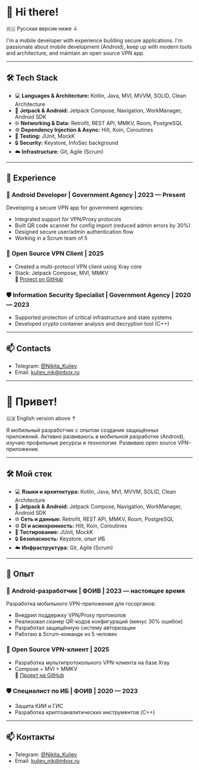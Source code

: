 # 👋 Hi there!
🇷🇺 Русская версия ниже ↓

I'm a mobile developer with experience building secure applications. I'm passionate about mobile development (Android), keep up with modern tools and architecture, and maintain an open source VPN app.

---

## 🛠️ Tech Stack

- 💻 **Languages & Architecture:** Kotlin, Java, MVI, MVVM, SOLID, Clean Architecture  
- 🧩 **Jetpack & Android:** Jetpack Compose, Navigation, WorkManager, Android SDK  
- 🌐 **Networking & Data:** Retrofit, REST API, MMKV, Room, PostgreSQL  
- ⚙️ **Dependency Injection & Async:** Hilt, Koin, Coroutines  
- 🧪 **Testing:** JUnit, MockK
- 🔒 **Security:** Keystore, InfoSec background
- ☁️ **Infrastructure:** Git, Agile (Scrum)

---

## 💼 Experience

### 🔐 **Android Developer | Government Agency | 2023 — Present**
Developing a secure VPN app for government agencies:
- Integrated support for VPN/Proxy protocols
- Built QR code scanner for config import (reduced admin errors by 30%)
- Designed secure user/admin authentication flow
- Working in a Scrum team of 5

### 🧪 **Open Source VPN Client | 2025**
- Created a multi-protocol VPN client using Xray core  
- Stack: Jetpack Compose, MVI, MMKV  
📎 [Project on GitHub](https://github.com/Ko4Learner/VPN_Client)

### 🛡️ **Information Security Specialist | Government Agency | 2020 — 2023**
- Supported protection of critical infrastructure and state systems
- Developed crypto container analysis and decryption tool (C++)

---

## 📫 Contacts

- Telegram: [@Nikita_Kuliev](https://t.me/Nikita_Kuliev)
- Email: kuliev_nik@inbox.ru

---

# 👋 Привет!
🇬🇧 English version above ↑

Я мобильный разработчик с опытом создания защищённых приложений. Активно развиваюсь в мобильной разработке (Android), изучаю профильные ресурсы и технологии. Развиваю open source VPN-приложение.

---

## 🛠️ Мой стек

- 💻 **Языки и архитектура:** Kotlin, Java, MVI, MVVM, SOLID, Clean Architecture  
- 🧩 **Jetpack & Android:** Jetpack Compose, Navigation, WorkManager, Android SDK  
- 🌐 **Сеть и данные:** Retrofit, REST API, MMKV, Room, PostgreSQL  
- ⚙️ **DI и асинхронность:** Hilt, Koin, Coroutines  
- 🧪 **Тестирование:** JUnit, MockK
- 🔒 **Безопасность:** Keystore, опыт ИБ
- ☁️ **Инфраструктура:** Git, Agile (Scrum)

---

## 💼 Опыт

### 🔐 **Android-разработчик | ФОИВ | 2023 — настоящее время**
Разработка мобильного VPN-приложения для госорганов:
- Внедрил поддержку VPN/Proxy протоколов
- Реализовал сканер QR-кодов конфигураций (минус 30% ошибок)
- Разработал защищённую систему авторизации
- Работаю в Scrum-команде из 5 человек

### 🧪 **Open Source VPN-клиент | 2025**
- Разработка мультипротокольного VPN-клиента на базе Xray  
- Compose + MVI + MMKV  
📎 [Проект на GitHub](https://github.com/Ko4Learner/VPN_Client)

### 🛡️ **Специалист по ИБ | ФОИВ | 2020 — 2023**
- Защита КИИ и ГИС
- Разработка криптоаналитических инструментов (C++)

---

## 📫 Контакты

- Telegram: [@Nikita_Kuliev](https://t.me/Nikita_Kuliev)
- Email: kuliev_nik@inbox.ru
